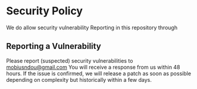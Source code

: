 # Security Policy

We do allow security vulnerability Reporting in this repository through 


## Reporting a Vulnerability

Please report (suspected) security vulnerabilities to mobiusndou@gmail.com 
You will receive a response from us within 48 hours. If the issue is confirmed, 
we will release a patch as soon as possible depending on complexity but historically within a few days.

